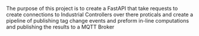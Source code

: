 The purpose of this project is to create a FastAPI that take requests to create connections to Industrial Controllers over there proticals and create a pipeline of publishing tag change events and preform in-line computations and publishing the results to a MQTT Broker

